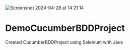 
![Screenshot 2024-04-28 at 14 21 14](https://github.com/AlkaChaudhary/DemoCucumberBDDProject/assets/87438786/35d62763-3bd3-4493-8ac0-7d327f893d18)

# DemoCucumberBDDProject
Created CucumberBDDProject using Selenium with Java
